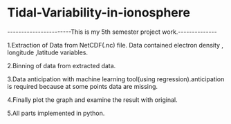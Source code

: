 # Tidal-Variability-in-ionosphere
-----------------------This is my 5th semester project work.--------------

1.Extraction of Data from NetCDF(.nc) file. Data contained  electron density , longitude ,latitude variables.

2.Binning of data from extracted data.

3.Data anticipation with machine learning tool(using regression).anticipation is required because at some points data are missing.

4.Finally plot the graph and examine the result with original.

5.All parts implemented in python.
